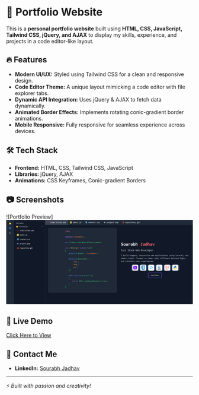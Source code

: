 # 🚀 Portfolio Website

This is a **personal portfolio website** built using **HTML, CSS, JavaScript, Tailwind CSS, jQuery, and AJAX** to display my skills, experience, and projects in a code editor-like layout.

## 🔥 Features
- **Modern UI/UX:** Styled using Tailwind CSS for a clean and responsive design.
- **Code Editor Theme:** A unique layout mimicking a code editor with file explorer tabs.
- **Dynamic API Integration:** Uses jQuery & AJAX to fetch data dynamically.
- **Animated Border Effects:** Implements rotating conic-gradient border animations.
- **Mobile Responsive:** Fully responsive for seamless experience across devices.

## 🛠️ Tech Stack
- **Frontend:** HTML, CSS, Tailwind CSS, JavaScript
- **Libraries:** jQuery, AJAX
- **Animations:** CSS Keyframes, Conic-gradient Borders

## 📷 Screenshots
![Portfolio Preview]
<img src="https://raw.githubusercontent.com/dev-sourabh-jadhav/personalportfolio/main/src/images/indexpage.png" alt="Portfolio Preview" width="600">



## 🔗 Live Demo
[Click Here to View](https://personalportfolio-two-eta.vercel.app/)

## 📧 Contact Me

- **LinkedIn:** [Sourabh Jadhav](https://www.linkedin.com/in/sourabh-jadhav05)


---

⚡ *Built with passion and creativity!*


